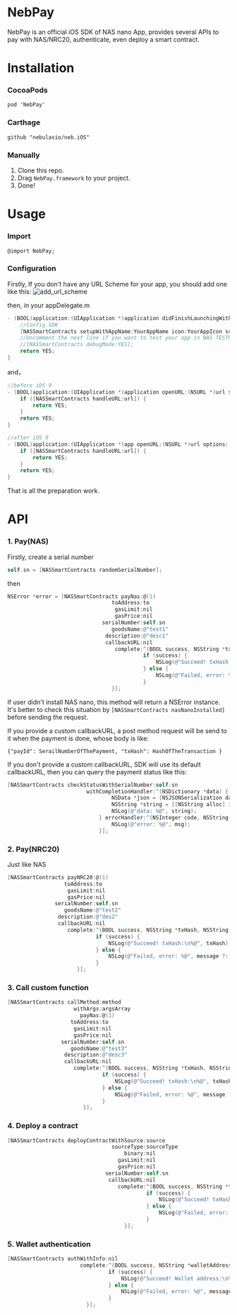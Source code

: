 # NebPay
NebPay is an official iOS SDK of NAS nano App, provides several APIs to pay with NAS/NRC20, authenticate, even deploy a smart contract.

# Installation

### CocoaPods
```pod 'NebPay'```

### Carthage
```github "nebulasio/neb.iOS"```

### Manually
1. Clone this repo. 
2. Drag ```NebPay.framework``` to your project.
3. Done!

# Usage

### Import
```@import NebPay;```
### Configuration
Firstly, If you don't have any URL Scheme for your app, you should add one like this:
![add_url_scheme](screenshot/add_url_scheme.png)

then, in your appDelegate.m
```objective-c
- (BOOL)application:(UIApplication *)application didFinishLaunchingWithOptions:(NSDictionary *)launchOptions {
    //Config SDK
    [NASSmartContracts setupWithAppName:YourAppName icon:YourAppIcon scheme:YourAppScheme];
    //Uncomment the next line if you want to test your app in NAS TESTNET
    //[NASSmartContracts debugMode:YES];
    return YES;
}
```
and，
```objective-c
//before iOS 9
- (BOOL)application:(UIApplication *)application openURL:(NSURL *)url sourceApplication:(NSString *)sourceApplication annotation:(id)annotation {
    if ([NASSmartContracts handleURL:url]) {
        return YES;
    }
    return YES;
}

//after iOS 9
- (BOOL)application:(UIApplication *)app openURL:(NSURL *)url options:(NSDictionary<UIApplicationOpenURLOptionsKey,id> *)options {
    if ([NASSmartContracts handleURL:url]) {
        return YES;
    }
    return YES;
}
```
That is all the preparation work.

# API

### 1. Pay(NAS)
Firstly, create a serial number
```objective-c
self.sn = [NASSmartContracts randomSerialNumber];
```
then
```objective-c
NSError *error = [NASSmartContracts payNas:@(1)
                                 toAddress:to
                                  gasLimit:nil
                                  gasPrice:nil
                              serialNumber:self.sn
                                 goodsName:@"test1"
                               description:@"desc1"
                               callbackURL:nil
                                  complete:^(BOOL success, NSString *txHash, NSString *message) {
                                           if (success) {
                                               NSLog(@"Succeed! txHash:\n%@", txHash);
                                           } else {
                                               NSLog(@"Failed, error: %@", message ?: @"unknown error");
                                           }
                                 }];
```
If user didn't install NAS nano, this method will return a NSError instance. It's better to check this situation by ```[NASSmartContracts nasNanoInstalled]``` before sending the request.

If you provide a custom callbackURL, a post method request will be send to it when the payment is done, whose body is like: 
```
{"payId": SerailNumberOfThePayment, "txHash": HashOfTheTransaction }
```
If you don't provide a custom callbackURL, SDK will use its default callbackURL, then you can query the payment status like this:
```objective-c
[NASSmartContracts checkStatusWithSerialNumber:self.sn
                         withCompletionHandler:^(NSDictionary *data) {
                                 NSData *json = [NSJSONSerialization dataWithJSONObject:data options:NSJSONWritingPrettyPrinted error:nil];
                                 NSString *string = [[NSString alloc] initWithData:json encoding:NSUTF8StringEncoding];
                                 NSLog(@"data: %@", string);
                             } errorHandler:^(NSInteger code, NSString *msg) {
                                 NSLog(@"error: %@", msg);
                             }];
```

### 2. Pay(NRC20)
Just like NAS
```objective-c
[NASSmartContracts payNRC20:@(1)
                  toAddress:to
                   gasLimit:nil
                   gasPrice:nil
               serialNumber:self.sn
                  goodsName:@"test2"
                description:@"des2"
                callbackURL:nil
                   complete:^(BOOL success, NSString *txHash, NSString *message) {
                            if (success) {
                                NSLog(@"Succeed! txHash:\n%@", txHash);
                            } else {
                                NSLog(@"Failed, error: %@", message ?: @"unknown error");
                            }
                      }];
```

### 3. Call custom function
```objective-c
[NASSmartContracts callMethod:method
                     withArgs:argsArray
                       payNas:@(1)
                    toAddress:to
                     gasLimit:nil
                     gasPrice:nil
                 serialNumber:self.sn
                    goodsName:@"test3"
                  description:@"desc3"
                  callbackURL:nil
                     complete:^(BOOL success, NSString *txHash, NSString *message) {
                              if (success) {
                                  NSLog(@"Succeed! txHash:\n%@", txHash);
                              } else {
                                  NSLog(@"Failed, error: %@", message ?: @"unknown error");
                              }
                        }];
```
### 4. Deploy a contract
```objective-c
[NASSmartContracts deployContractWithSource:source
                                 sourceType:sourceType
                                     binary:nil
                                   gasLimit:nil
                                   gasPrice:nil
                               serialNumber:self.sn
                                callbackURL:nil 
                                   complete:^(BOOL success, NSString *txHash, NSString *message) {
                                            if (success) {
                                                NSLog(@"Succeed! txHash:\n%@", txHash);
                                            } else {
                                                NSLog(@"Failed, error: %@", message ?: @"unknown error");
                                            }
                                     }];
```
### 5. Wallet authentication
```objective-c
[NASSmartContracts authWithInfo:nil
                       complete:^(BOOL success, NSString *walletAddress, NSString *message) {
                                if (success) {
                                    NSLog(@"Succeed! Wallet address:\n%@", walletAddress);
                                } else {
                                    NSLog(@"Failed, error: %@", message ?: @"unknown error");
                                }
                         }];
```
